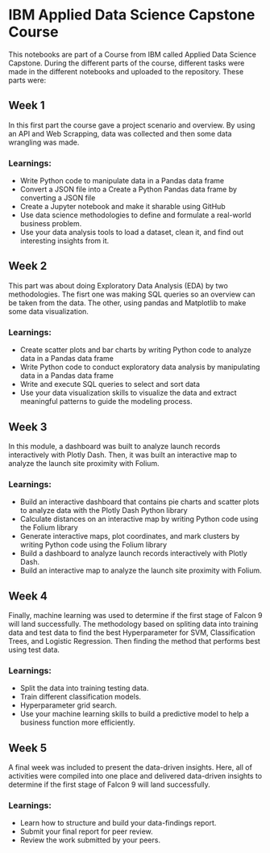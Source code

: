 # IBM Applied Data Science Capstone Course

This notebooks are part of a Course from IBM called Applied Data Science Capstone. During the different parts of the course, different tasks were made in the different notebooks and uploaded to the repository. These parts were:

## Week 1 
In this first part the course gave a project scenario and overview. By using an API and Web Scrapping, data was collected and then some data wrangling was made.

### Learnings: 
- Write Python code to manipulate data in a Pandas data frame
- Convert a JSON file into a Create a Python Pandas data frame by converting a JSON file
- Create a Jupyter notebook and make it sharable using GitHub
- Use data science methodologies to define and formulate a real-world business problem.
- Use your data analysis tools to load a dataset, clean it, and find out interesting insights from it.

## Week 2
This part was about doing Exploratory Data Analysis (EDA) by two methodologies. The fisrt one was making SQL queries so an overview can be taken from the data. The other, using pandas and Matplotlib to make some data visualization.

### Learnings:
- Create scatter plots and bar charts by writing Python code to analyze data in a Pandas data frame
- Write Python code to conduct exploratory data analysis by manipulating data in a Pandas data frame
- Write and execute SQL queries to select and sort data
- Use your data visualization skills to visualize the data and extract meaningful patterns to guide the modeling process.

## Week 3
In this module, a dashboard was built to analyze launch records interactively with Plotly Dash. Then, it was built an interactive map to analyze the launch site proximity with Folium.

### Learnings:
- Build an interactive dashboard that contains pie charts and scatter plots to analyze data with the Plotly Dash Python library
- Calculate distances on an interactive map by writing Python code using the Folium library
- Generate interactive maps, plot coordinates, and mark clusters by writing Python code using the Folium library
- Build a dashboard to analyze launch records interactively with Plotly Dash.
- Build an interactive map to analyze the launch site proximity with Folium.

## Week 4
Finally, machine learning was used to determine if the first stage of Falcon 9 will land successfully. The methodology based on spliting data into training data and test data to find the best Hyperparameter for SVM, Classification Trees, and Logistic Regression. Then finding the method that performs best using test data.

### Learnings:
- Split the data into training testing data.
- Train different classification models.
- Hyperparameter grid search.
- Use your machine learning skills to build a predictive model to help a business function more efficiently.

## Week 5
A final week was included to present the data-driven insights. Here, all of activities were compiled into one place and delivered data-driven insights to determine if the first stage of Falcon 9 will land successfully.

### Learnings:
- Learn how to structure and build your data-findings report.
- Submit your final report for peer review.
- Review the work submitted by your peers.

